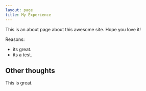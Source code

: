 ```yaml
---
layout: page
title: My Experience
---
```


This is an about page about this awesome site.
Hope you love it!

Reasons:
- its great.
- its a test.

## Other thoughts

This is great.
